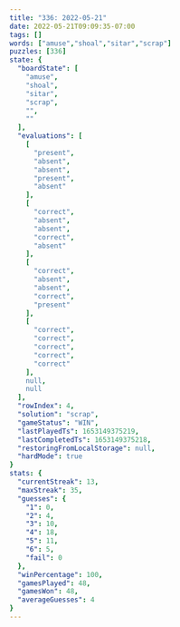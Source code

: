 ```yaml
---
title: "336: 2022-05-21"
date: 2022-05-21T09:09:35-07:00
tags: []
words: ["amuse","shoal","sitar","scrap"]
puzzles: [336]
state: {
  "boardState": [
    "amuse",
    "shoal",
    "sitar",
    "scrap",
    "",
    ""
  ],
  "evaluations": [
    [
      "present",
      "absent",
      "absent",
      "present",
      "absent"
    ],
    [
      "correct",
      "absent",
      "absent",
      "correct",
      "absent"
    ],
    [
      "correct",
      "absent",
      "absent",
      "correct",
      "present"
    ],
    [
      "correct",
      "correct",
      "correct",
      "correct",
      "correct"
    ],
    null,
    null
  ],
  "rowIndex": 4,
  "solution": "scrap",
  "gameStatus": "WIN",
  "lastPlayedTs": 1653149375219,
  "lastCompletedTs": 1653149375218,
  "restoringFromLocalStorage": null,
  "hardMode": true
}
stats: {
  "currentStreak": 13,
  "maxStreak": 35,
  "guesses": {
    "1": 0,
    "2": 4,
    "3": 10,
    "4": 18,
    "5": 11,
    "6": 5,
    "fail": 0
  },
  "winPercentage": 100,
  "gamesPlayed": 48,
  "gamesWon": 48,
  "averageGuesses": 4
}
---
```


<!-- more -->
